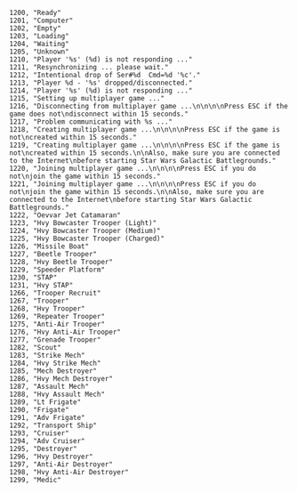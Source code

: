 ﻿```text
1200, "Ready"
1201, "Computer"
1202, "Empty"
1203, "Loading"
1204, "Waiting"
1205, "Unknown"
1210, "Player '%s' (%d) is not responding ..."
1211, "Resynchronizing ... please wait."
1212, "Intentional drop of Ser#%d  Cmd=%d '%c'."
1213, "Player %d - '%s' dropped/disconnected."
1214, "Player '%s' (%d) is not responding ..."
1215, "Setting up multiplayer game ..."
1216, "Disconnecting from multiplayer game ...\n\n\n\nPress ESC if the game does not\ndisconnect within 15 seconds."
1217, "Problem communicating with %s ..."
1218, "Creating multiplayer game ...\n\n\n\nPress ESC if the game is not\ncreated within 15 seconds."
1219, "Creating multiplayer game ...\n\n\n\nPress ESC if the game is not\ncreated within 15 seconds.\n\nAlso, make sure you are connected to the Internet\nbefore starting Star Wars Galactic Battlegrounds."
1220, "Joining multiplayer game ...\n\n\n\nPress ESC if you do not\njoin the game within 15 seconds."
1221, "Joining multiplayer game ...\n\n\n\nPress ESC if you do not\njoin the game within 15 seconds.\n\nAlso, make sure you are connected to the Internet\nbefore starting Star Wars Galactic Battlegrounds."
1222, "Oevvar Jet Catamaran"
1223, "Hvy Bowcaster Trooper (Light)"
1224, "Hvy Bowcaster Trooper (Medium)"
1225, "Hvy Bowcaster Trooper (Charged)"
1226, "Missile Boat"
1227, "Beetle Trooper"
1228, "Hvy Beetle Trooper"
1229, "Speeder Platform"
1230, "STAP"
1231, "Hvy STAP"
1266, "Trooper Recruit"
1267, "Trooper"
1268, "Hvy Trooper"
1269, "Repeater Trooper"
1275, "Anti-Air Trooper"
1276, "Hvy Anti-Air Trooper"
1277, "Grenade Trooper"
1282, "Scout"
1283, "Strike Mech"
1284, "Hvy Strike Mech"
1285, "Mech Destroyer"
1286, "Hvy Mech Destroyer"
1287, "Assault Mech"
1288, "Hvy Assault Mech"
1289, "Lt Frigate"
1290, "Frigate"
1291, "Adv Frigate"
1292, "Transport Ship"
1293, "Cruiser"
1294, "Adv Cruiser"
1295, "Destroyer"
1296, "Hvy Destroyer"
1297, "Anti-Air Destroyer"
1298, "Hvy Anti-Air Destroyer"
1299, "Medic"
```